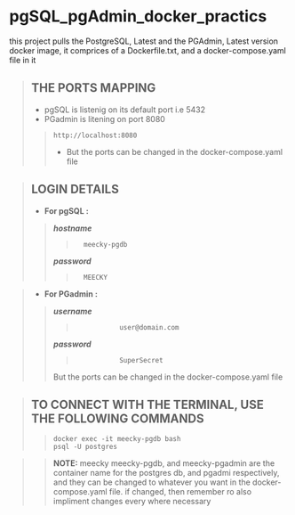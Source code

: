 # pgSQL_pgAdmin_docker_practics
this project pulls the PostgreSQL, Latest and the PGAdmin, Latest version docker image,
it comprices of a Dockerfile.txt, and a docker-compose.yaml file in it

>## THE PORTS MAPPING
>- pgSQL is listenig on its default port i.e 5432
>- PGadmin is litening on port 8080
>>     http://localhost:8080
>>- But the ports can be changed in the docker-compose.yaml file

>## LOGIN DETAILS
>- **For pgSQL :** 
>> ***hostname***
>>>       meecky-pgdb
>> ***password*** 
>>>       MEECKY
              
>- **For PGadmin :** 
>>  ***username***
>>>                user@domain.com
>>  ***password***
>>>                SuperSecret
>> But the ports can be changed in the docker-compose.yaml file

>## TO CONNECT WITH THE TERMINAL, USE THE FOLLOWING COMMANDS
>>     docker exec -it meecky-pgdb bash
>>     psql -U postgres

>> **NOTE:** meecky meecky-pgdb, and meecky-pgadmin are the container name for the postgres db, and pgadmi respectively,
and they can be changed to whatever you want in the docker-compose.yaml file.
if changed, then remember ro also impliment changes every where necessary
